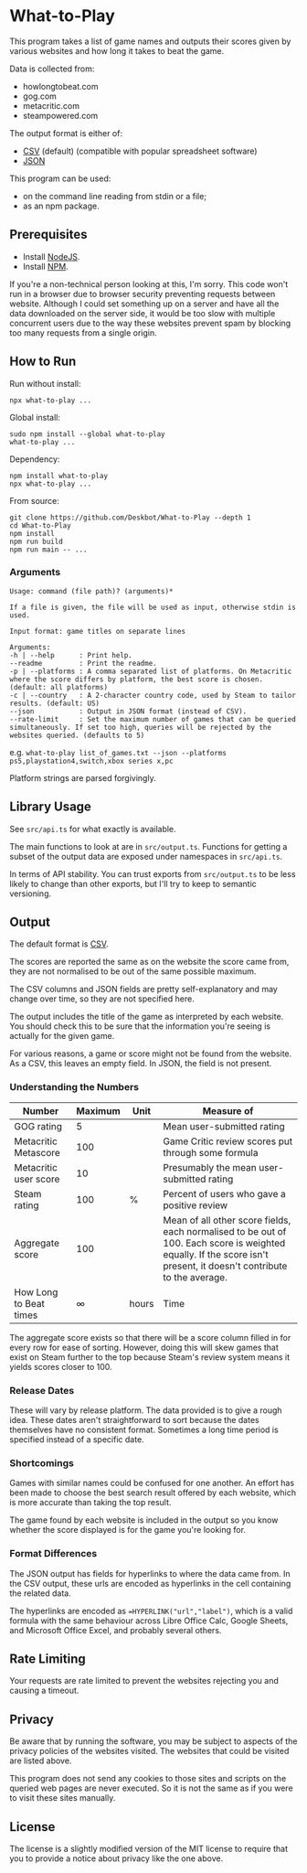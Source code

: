 # What-to-Play

This program takes a list of game names and outputs their scores given by various websites and how long it takes to beat the game.

Data is collected from:

* howlongtobeat.com
* gog.com
* metacritic.com
* steampowered.com

The output format is either of:

* [CSV](https://en.wikipedia.org/wiki/Comma-separated_values) (default) (compatible with popular spreadsheet software)
* [JSON](https://en.wikipedia.org/wiki/JSON)

This program can be used:

* on the command line reading from stdin or a file;
* as an npm package.

## Prerequisites

* Install [NodeJS](https://nodejs.org/en/).
* Install [NPM](https://www.npmjs.com/).

If you're a non-technical person looking at this, I'm sorry. This code won't run in a browser due to browser security preventing requests between website. Although I could set something up on a server and have all the data downloaded on the server side, it would be too slow with multiple concurrent users due to the way these websites prevent spam by blocking too many requests from a single origin.

## How to Run

Run without install:

```
npx what-to-play ...
```

Global install:

```
sudo npm install --global what-to-play
what-to-play ...
```

Dependency:

```
npm install what-to-play
npx what-to-play ...
```

From source:

```
git clone https://github.com/Deskbot/What-to-Play --depth 1
cd What-to-Play
npm install
npm run build
npm run main -- ...
```

### Arguments

```
Usage: command (file path)? (arguments)*

If a file is given, the file will be used as input, otherwise stdin is used.

Input format: game titles on separate lines

Arguments:
-h | --help      : Print help.
--readme         : Print the readme.
-p | --platforms : A comma separated list of platforms. On Metacritic where the score differs by platform, the best score is chosen. (default: all platforms)
-c | --country   : A 2-character country code, used by Steam to tailor results. (default: US)
--json           : Output in JSON format (instead of CSV).
--rate-limit     : Set the maximum number of games that can be queried simultaneously. If set too high, queries will be rejected by the websites queried. (defaults to 5)
```

e.g. `what-to-play list_of_games.txt --json --platforms ps5,playstation4,switch,xbox series x,pc`

Platform strings are parsed forgivingly.

## Library Usage

See `src/api.ts` for what exactly is available.

The main functions to look at are in `src/output.ts`. Functions for getting a subset of the output data are exposed under namespaces in `src/api.ts`.

In terms of API stability. You can trust exports from `src/output.ts` to be less likely to change than other exports, but I'll try to keep to semantic versioning.

## Output

The default format is [CSV](https://en.wikipedia.org/wiki/Comma-separated_values).

The scores are reported the same as on the website the score came from, they are not normalised to be out of the same possible maximum.

The CSV columns and JSON fields are pretty self-explanatory and may change over time, so they are not specified here.

The output includes the title of the game as interpreted by each website. You should check this to be sure that the information you're seeing is actually for the given game.

For various reasons, a game or score might not be found from the website. As a CSV, this leaves an empty field. In JSON, the field is not present.

### Understanding the Numbers

Number                 | Maximum | Unit  | Measure of
-----------------------|---------|-------|------------
GOG rating             |   5     |       | Mean user-submitted rating
Metacritic Metascore   | 100     |       | Game Critic review scores put through some formula
Metacritic user score  |  10     |       | Presumably the mean user-submitted rating
Steam rating           | 100     | %     | Percent of users who gave a positive review
Aggregate score        | 100     |       | Mean of all other score fields, each normalised to be out of 100. Each score is weighted equally. If the score isn't present, it doesn't contribute to the average.
How Long to Beat times |   ∞     | hours | Time

The aggregate score exists so that there will be a score column filled in for every row for ease of sorting. However, doing this will skew games that exist on Steam further to the top because Steam's review system means it yields scores closer to 100.

### Release Dates

These will vary by release platform. The data provided is to give a rough idea. These dates aren't straightforward to sort because the dates themselves have no consistent format. Sometimes a long time period is specified instead of a specific date.

### Shortcomings

Games with similar names could be confused for one another. An effort has been made to choose the best search result offered by each website, which is more accurate than taking the top result.

The game found by each website is included in the output so you know whether the score displayed is for the game you're looking for.

### Format Differences

The JSON output has fields for hyperlinks to where the data came from. In the CSV output, these urls are encoded as hyperlinks in the cell containing the related data.

The hyperlinks are encoded as `=HYPERLINK("url","label")`, which is a valid formula with the same behaviour across Libre Office Calc, Google Sheets, and Microsoft Office Excel, and probably several others.

## Rate Limiting

Your requests are rate limited to prevent the websites rejecting you and causing a timeout.

## Privacy

Be aware that by running the software, you may be subject to aspects of the privacy policies of the websites visited. The websites that could be visited are listed above.

This program does not send any cookies to those sites and scripts on the queried web pages are never executed. So it is not the same as if you were to visit these sites manually.

## License

The license is a slightly modified version of the MIT license to require that you to provide a notice about privacy like the one above.

